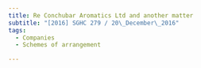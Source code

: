 ```yaml
---
title: Re Conchubar Aromatics Ltd and another matter 
subtitle: "[2016] SGHC 279 / 20\_December\_2016"
tags:
  - Companies
  - Schemes of arrangement

---
```


